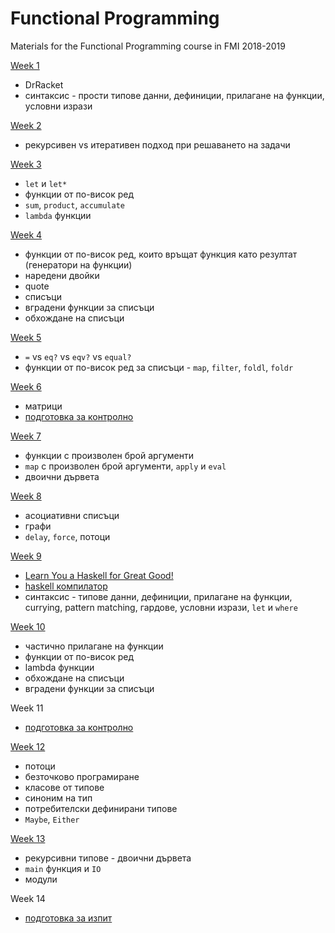 # Functional Programming

Materials for the Functional Programming course in FMI 2018-2019

[Week 1](https://github.com/ekaranasuf/fp1819/tree/master/week1)
  - DrRacket
  - синтаксис - прости типове данни, дефиниции, прилагане на функции, условни изрази

[Week 2](https://github.com/ekaranasuf/fp1819/tree/master/week2)
  - рекурсивен vs итеративен подход при решаването на задачи

[Week 3](https://github.com/ekaranasuf/fp1819/tree/master/week3)
  - `let` и `let*`
  - функции от по-висок ред
  - `sum`, `product`, `accumulate`
  - `lambda` функции

[Week 4](https://github.com/ekaranasuf/fp1819/tree/master/week4)
  - функции от по-висок ред, които връщат функция като резултат (генератори на  функции)
  - наредени двойки
  - quote
  - списъци
  - вградени функции за списъци
  - обхождане на списъци

[Week 5](https://github.com/ekaranasuf/fp1819/tree/master/week5)
  - `=` vs `eq?` vs `eqv?` vs `equal?`
  - функции от по-висок ред за списъци - `map`, `filter`, `foldl`, `foldr`

[Week 6](https://github.com/ekaranasuf/fp1819/tree/master/week6)
  - матрици
  - [подготовка за контролно](https://github.com/ekaranasuf/fp1819/tree/master/exam1)

[Week 7](https://github.com/ekaranasuf/fp1819/tree/master/week7)
  - функции с произволен брой аргументи
  - `map` с произволен брой аргументи, `аpply` и `eval`
  - двоични дървета

[Week 8](https://github.com/ekaranasuf/fp1819/tree/master/week8)
  - асоциативни списъци
  - графи
  - `delay`, `force`, потоци

[Week 9](https://github.com/ekaranasuf/fp1819/tree/master/week9)
  - [Learn You a Haskell for Great Good!](http://learnyouahaskell.com/chapters)
  - [haskell компилатор](https://www.haskell.org/platform/)
  - синтаксис - типове данни, дефиниции, прилагане на функции, currying, pattern matching, гардове, условни изрази, `let` и `where`

[Week 10](https://github.com/ekaranasuf/fp1819/tree/master/week10)
  - частично прилагане на функции
  - функции от по-висок ред
  - lambda функции
  - обхождане на списъци
  - вградени функции за списъци

Week 11
- [подготовка за контролно](https://github.com/ekaranasuf/fp1819/tree/master/exam2)

[Week 12](https://github.com/ekaranasuf/fp1819/tree/master/week12)
  - потоци
  - безточково програмиране
  - класове от типове
  - синоним на тип
  - потребителски дефинирани типове
  - `Maybe`, `Either`

[Week 13](https://github.com/ekaranasuf/fp1819/tree/master/week13)
  - рекурсивни типове - двоични дървета
  - `main` функция и `IO`
  - модули

Week 14
  - [подготовка за изпит](https://github.com/ekaranasuf/fp1819/tree/master/exam3)
